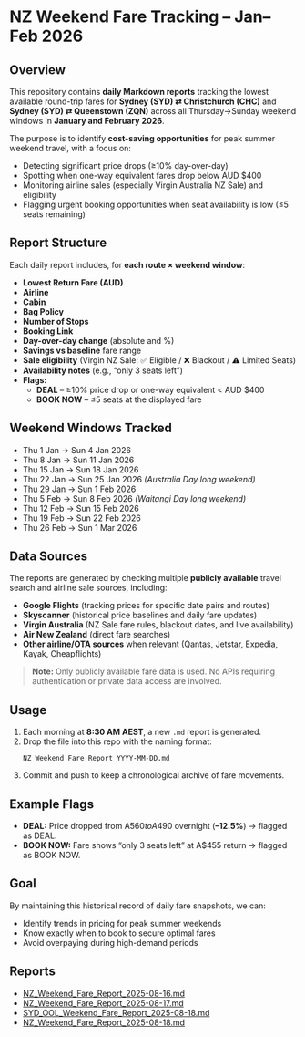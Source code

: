 # NZ Weekend Fare Tracking – Jan–Feb 2026

## Overview
This repository contains **daily Markdown reports** tracking the lowest available round-trip fares for **Sydney (SYD) ⇄ Christchurch (CHC)** and **Sydney (SYD) ⇄ Queenstown (ZQN)** across all Thursday→Sunday weekend windows in **January and February 2026**.

The purpose is to identify **cost-saving opportunities** for peak summer weekend travel, with a focus on:
- Detecting significant price drops (≥10% day-over-day)
- Spotting when one-way equivalent fares drop below AUD $400
- Monitoring airline sales (especially Virgin Australia NZ Sale) and eligibility
- Flagging urgent booking opportunities when seat availability is low (≤5 seats remaining)

## Report Structure
Each daily report includes, for **each route × weekend window**:
- **Lowest Return Fare (AUD)**  
- **Airline**  
- **Cabin**  
- **Bag Policy**  
- **Number of Stops**  
- **Booking Link**  
- **Day-over-day change** (absolute and %)  
- **Savings vs baseline** fare range  
- **Sale eligibility** (Virgin NZ Sale: ✅ Eligible / ❌ Blackout / ⚠️ Limited Seats)  
- **Availability notes** (e.g., “only 3 seats left”)  
- **Flags:**  
  - **DEAL** – ≥10% price drop or one-way equivalent < AUD $400  
  - **BOOK NOW** – ≤5 seats at the displayed fare

## Weekend Windows Tracked
- Thu 1 Jan → Sun 4 Jan 2026
- Thu 8 Jan → Sun 11 Jan 2026
- Thu 15 Jan → Sun 18 Jan 2026
- Thu 22 Jan → Sun 25 Jan 2026 *(Australia Day long weekend)*
- Thu 29 Jan → Sun 1 Feb 2026
- Thu 5 Feb → Sun 8 Feb 2026 *(Waitangi Day long weekend)*
- Thu 12 Feb → Sun 15 Feb 2026
- Thu 19 Feb → Sun 22 Feb 2026
- Thu 26 Feb → Sun 1 Mar 2026

## Data Sources
The reports are generated by checking multiple **publicly available** travel search and airline sale sources, including:
- **Google Flights** (tracking prices for specific date pairs and routes)
- **Skyscanner** (historical price baselines and daily fare updates)
- **Virgin Australia** (NZ Sale fare rules, blackout dates, and live availability)
- **Air New Zealand** (direct fare searches)
- **Other airline/OTA sources** when relevant (Qantas, Jetstar, Expedia, Kayak, Cheapflights)

> **Note:** Only publicly available fare data is used. No APIs requiring authentication or private data access are involved.

## Usage
1. Each morning at **8:30 AM AEST**, a new `.md` report is generated.
2. Drop the file into this repo with the naming format:
   ```
   NZ_Weekend_Fare_Report_YYYY-MM-DD.md
   ```
3. Commit and push to keep a chronological archive of fare movements.

## Example Flags
- **DEAL:** Price dropped from A$560 to A$490 overnight (**–12.5%**) → flagged as DEAL.
- **BOOK NOW:** Fare shows “only 3 seats left” at A$455 return → flagged as BOOK NOW.

## Goal
By maintaining this historical record of daily fare snapshots, we can:
- Identify trends in pricing for peak summer weekends
- Know exactly when to book to secure optimal fares
- Avoid overpaying during high-demand periods

## Reports

- [NZ_Weekend_Fare_Report_2025-08-16.md](NZ_Weekend_Fare_Report_2025-08-16.md)
- [NZ_Weekend_Fare_Report_2025-08-17.md](NZ_Weekend_Fare_Report_2025-08-17.md)
- [SYD_OOL_Weekend_Fare_Report_2025-08-18.md](SYD_OOL_Weekend_Fare_Report_2025-08-18.md)
- [NZ_Weekend_Fare_Report_2025-08-18.md](NZ_Weekend_Fare_Report_2025-08-18.md)